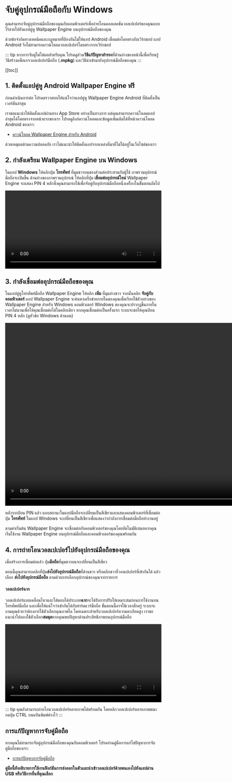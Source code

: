 # จับคู่อุปกรณ์มือถือกับ Windows

คุณสามารถจับคู่อุปกรณ์มือถือของคุณกับคอมพิวเตอร์เพื่อถ่ายโอนคอลเลคชันวอลเปเปอร์ของคุณแบบไร้สายไปยังแอปคู่หู Wallpaper Engine บนอุปกรณ์มือถือของคุณ

ด้วยข้อจำกัดทางเทคนิคและกฎหมายที่ป้องกันไม่ให้แอป Android เชื่อมต่อโดยตรงกับเวิร์กชอป แอป Android จึงไม่สามารถดาวน์โหลดวอลเปเปอร์โดยตรงจากเวิร์กชอป

::: tip
หากการจับคู่ไม่ได้ผลสำหรับคุณ โปรดดูส่วน**วิธีแก้ปัญหาสำรอง**ที่ด้านล่างของหน้านี้เพื่อเรียนรู้วิธีสร้างแพ็กเกจวอลเปเปอร์มือถือ (**.mpkg**) และวิธีนำเข้ามายังอุปกรณ์มือถือของคุณ
:::

[[toc]]

## 1. ติดตั้งแอปคู่หู Android Wallpaper Engine ฟรี

ก่อนดำเนินการต่อ โปรดตรวจสอบให้แน่ใจว่าแอปคู่หู Wallpaper Engine Android ที่ติดตั้งเป็นเวอร์ชันล่าสุด

เราขอแนะนำให้ติดตั้งแอปผ่านทาง App Store อย่างเป็นทางการ แต่คุณสามารถดาวน์โหลดแอปล่าสุดได้โดยตรงจากหน้าแรกของเรา โปรดดูลิงก์ดาวน์โหลดและข้อมูลเพิ่มเติมได้ที่หน้าดาวน์โหลด Android ของเรา:

* [ดาวน์โหลด Wallpaper Engine สำหรับ Android](https://www.wallpaperengine.io/android/)

ด้วยเหตุผลด้านความปลอดภัย เราไม่แนะนำให้ติดตั้งแอปจากแหล่งที่มาที่ไม่ได้อยู่ในเว็บไซต์ของเรา

## 2. กำลังเตรียม Wallpaper Engine บน Windows

ในแอป **Windows** ให้คลิกปุ่ม **โทรศัพท์** ที่มุมขวาบนของส่วนต่อประสานกับผู้ใช้ ภาพรวมอุปกรณ์มือถือจะเปิดขึ้น ด้านล่างของภาพรวมอุปกรณ์ ให้คลิกที่ปุ่ม **เชื่อมต่ออุปกรณ์ใหม่** Wallpaper Engine จะแสดง PIN 4 หลักซึ่งคุณสามารถใช้เพื่อจับคู่กับอุปกรณ์มือถือหนึ่งเครื่องในขั้นตอนถัดไป

<video width="100%" controls autoplay loop>
  <source src="/videos/mobile_pin.mp4" type="video/mp4">
  เบราว์เซอร์ของคุณไม่รองรับแท็กวิดีโอ
</video>

## 3. กำลังเชื่อมต่ออุปกรณ์มือถือของคุณ

ในแอปคู่หูโทรศัพท์มือถือ Wallpaper Engine ให้คลิก **เพิ่ม** ที่มุมล่างขวา จากนั้นคลิก **จับคู่กับคอมพิวเตอร์** แอป Wallpaper Engine จะค้นหาเครือข่ายภายในของคุณเพื่อเรียกใช้ตัวอย่างของ Wallpaper Engine สำหรับ Windows คอมพิวเตอร์ Windows ของคุณจะปรากฏขึ้นภายในเวลาไม่นานเพื่อให้คุณเชื่อมต่อได้ในคลิกเดียว หากคุณเชื่อมต่อเป็นครั้งแรก ระบบจะขอให้คุณป้อน PIN 4 หลัก (ดูหัวข้อ Windows ด้านบน)

<video height="590px" style="display:block;margin:0 auto;" controls autoplay loop>
  <source src="/videos/mobile_connect.mp4" type="video/mp4">
  เบราว์เซอร์ของคุณไม่รองรับแท็กวิดีโอ
</video>

หลังจากป้อน PIN แล้ว แถบสถานะในแอปมือถือจะเปลี่ยนเป็นสีเขียวและแสดงคอมพิวเตอร์ที่เชื่อมต่อ ปุ่ม **โทรศัพท์** ในแอป Windows จะเปลี่ยนเป็นสีเขียวเพื่อแสดงว่ากำลังการเชื่อมต่อมือถือทำงานอยู่

ตามค่าเริ่มต้น Wallpaper Engine จะเชื่อมต่อกับคอมพิวเตอร์ของคุณโดยอัตโนมัติเสมอหากคุณเริ่มใช้งาน Wallpaper Engine บนอุปกรณ์มือถือและคอมพิวเตอร์ของคุณพร้อมกัน

## 4. การถ่ายโอนวอลเปเปอร์ไปยังอุปกรณ์มือถือของคุณ

เมื่อสร้างการเชื่อมต่อแล้ว ปุ่ม**มือถือ**ที่มุมขวาบนจะเปลี่ยนเป็นสีเขียว

ตอนนี้คุณสามารถคลิกที่ปุ่ม**ส่งไปยังอุปกรณ์มือถือ**ที่ด้านขวา หรือคลิกขวาที่วอลเปเปอร์ที่เข้ากันได้ แล้วเลือก **ส่งไปยังอุปกรณ์มือถือ** ตามด้วยการเลือกอุปกรณ์ของคุณจากรายการ

#### วอลเปเปอร์ฉาก

วอลเปเปอร์แบบเคลื่อนไหวและโต้ตอบได้ประเภท**ฉาก**จะได้รับการปรับให้เหมาะสมก่อนการใช้งานบนโทรศัพท์มือถือ และเพื่อให้แน่ใจว่าเข้ากันได้กับฮาร์ดแวร์มือถือ ขั้นตอนนี้อาจใช้เวลาสักครู่ ระบบจะถามคุณด้วยว่าต้องการใช้ตัวเลือกคุณภาพใด โดยเฉพาะสำหรับวอลเปเปอร์ความละเอียดสูง เราขอแนะนำให้ลองใช้ตัวเลือก**สมดุล**หากคุณพบปัญหาด้านประสิทธิภาพบนอุปกรณ์มือถือ

<video width="100%" controls autoplay loop>
  <source src="/videos/mobile_transfer.mp4" type="video/mp4">
  เบราว์เซอร์ของคุณไม่รองรับแท็กวิดีโอ
</video>

::: tip
คุณยังสามารถถ่ายโอนวอลเปเปอร์หลายภาพได้พร้อมกัน โดยคลิกวอลเปเปอร์หลายภาพขณะกดปุ่ม CTRL บนแป้นพิมพ์ค้างไว้
:::

## การแก้ปัญหาการจับคู่มือถือ

หากคุณไม่สามารถจับคู่อุปกรณ์มือถือของคุณกับคอมพิวเตอร์ โปรดอ่านคู่มือการแก้ไขปัญหาการจับคู่มือถือของเรา:

* [การแก้ปัญหาการจับคู่มือถือ](/mobile/pairing-fixes)

**คู่มือนี้ยังอธิบายการใช้งานฟังก์ชันการส่งออกในตัวและนำเข้าวอลเปเปอร์ด้วยตนเองไปยังแอปผ่าน USB หรือวิธีการอื่นที่คุณเลือก**